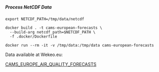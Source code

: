 ##### Process NetCDF Data

```shell
export NETCDF_PATH=/tmp/data/netcdf
```

```shell
docker build . -t cams-european-forecasts \
  --build-arg netcdf_path=$NETCDF_PATH \
  -f .docker/Dockerfile
```

```shell
docker run --rm -it -v /tmp/data:/tmp/data cams-european-forecasts
```

Data available at Wekeo.eu:

[CAMS_EUROPE_AIR_QUALITY_FORECASTS](https://www.wekeo.eu/data?view=dataset&dataset=EO%3AECMWF%3ADAT%3ACAMS_EUROPE_AIR_QUALITY_FORECASTS)
